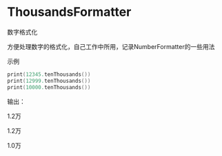 # ThousandsFormatter

数字格式化

方便处理数字的格式化，自己工作中所用，记录NumberFormatter的一些用法

示例
``` swift
print(12345.tenThousands())
print(12999.tenThousands())
print(10000.tenThousands())
```

输出：

1.2万

1.2万

1.0万
